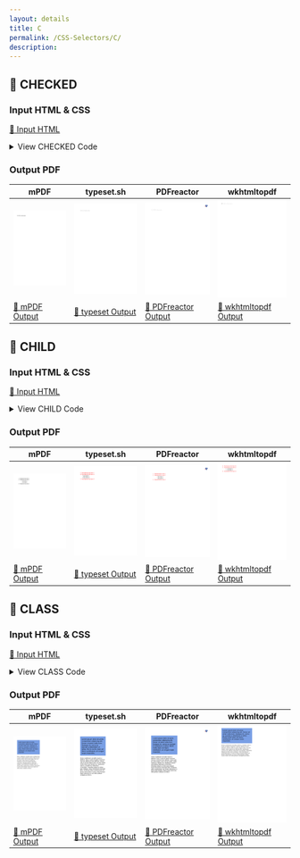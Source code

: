 ```yaml
---
layout: details
title: C
permalink: /CSS-Selectors/C/
description: 
---
```




## 🔬 CHECKED

### Input HTML & CSS

[📄 Input HTML](https://raw.githubusercontent.com/azettl/compare.html2pdf.tools/master//html/CSS%20Selectors/C/checked.html)

<details>
    <summary>
        View CHECKED Code
    </summary>
    <pre><code class="hljs xml"><span class="hljs-meta">&lt;!DOCTYPE <span class="hljs-meta-keyword">html</span>&gt;</span>
<span class="hljs-comment">&lt;!-- Sample from https://css-tricks.com/almanac/selectors/c/checked/ --&gt;</span>
<span class="hljs-tag">&lt;<span class="hljs-name">html</span> <span class="hljs-attr">lang</span>=<span class="hljs-string">"en"</span>&gt;</span>
    <span class="hljs-tag">&lt;<span class="hljs-name">head</span>&gt;</span>
        <span class="hljs-tag">&lt;<span class="hljs-name">style</span>&gt;</span><span class="css">
        <span class="hljs-selector-tag">input</span><span class="hljs-selector-attr">[type=checkbox]</span> + <span class="hljs-selector-tag">label</span> {
  <span class="hljs-attribute">color</span>: <span class="hljs-number">#ccc</span>;
  <span class="hljs-attribute">font-style</span>: italic;
} 
<span class="hljs-selector-tag">input</span><span class="hljs-selector-attr">[type=checkbox]</span><span class="hljs-selector-pseudo">:checked</span> + <span class="hljs-selector-tag">label</span> {
  <span class="hljs-attribute">color</span>: <span class="hljs-number">#f00</span>;
  <span class="hljs-attribute">font-style</span>: normal;
} 
        </span><span class="hljs-tag">&lt;/<span class="hljs-name">style</span>&gt;</span>
    <span class="hljs-tag">&lt;/<span class="hljs-name">head</span>&gt;</span>
    <span class="hljs-tag">&lt;<span class="hljs-name">body</span>&gt;</span>
        <span class="hljs-tag">&lt;<span class="hljs-name">input</span> <span class="hljs-attr">type</span>=<span class="hljs-string">"checkbox"</span> <span class="hljs-attr">id</span>=<span class="hljs-string">"ossm"</span> <span class="hljs-attr">name</span>=<span class="hljs-string">"ossm"</span>&gt;</span> 
        <span class="hljs-tag">&lt;<span class="hljs-name">label</span> <span class="hljs-attr">for</span>=<span class="hljs-string">"ossm"</span>&gt;</span>CSS is Awesome<span class="hljs-tag">&lt;/<span class="hljs-name">label</span>&gt;</span>
    <span class="hljs-tag">&lt;/<span class="hljs-name">body</span>&gt;</span>
<span class="hljs-tag">&lt;/<span class="hljs-name">html</span>&gt;</span></code><button class='button-code-copy'>📋 Copy Code</button></pre>
</details>

### Output PDF

| mPDF | typeset.sh | PDFreactor | wkhtmltopdf
|---------|---------|---------|---------|
| ![mPDF Preview](mpdf__html_CSS_Selectors_C_checked.html.png) | ![typeset Preview](typeset__html_CSS_Selectors_C_checked.html.png) | ![PDFreactor Preview](pdfreactor__html_CSS_Selectors_C_checked.html.png) | ![wkhtmltopdf Preview](wkhtmltopdf__html_CSS_Selectors_C_checked.html.png) |
| [📕 mPDF Output](mpdf__html_CSS_Selectors_C_checked.html.pdf) | [📕 typeset Output](typeset__html_CSS_Selectors_C_checked.html.pdf) | [📕 PDFreactor Output](pdfreactor__html_CSS_Selectors_C_checked.html.pdf) | [📕 wkhtmltopdf Output](wkhtmltopdf__html_CSS_Selectors_C_checked.html.pdf) |

## 🔬 CHILD

### Input HTML & CSS

[📄 Input HTML](https://raw.githubusercontent.com/azettl/compare.html2pdf.tools/master//html/CSS%20Selectors/C/child.html)

<details>
    <summary>
        View CHILD Code
    </summary>
    <pre><code class="hljs xml"><span class="hljs-meta">&lt;!DOCTYPE <span class="hljs-meta-keyword">html</span>&gt;</span>
<span class="hljs-comment">&lt;!-- Sample from https://css-tricks.com/almanac/selectors/c/child/ --&gt;</span>
<span class="hljs-tag">&lt;<span class="hljs-name">html</span> <span class="hljs-attr">lang</span>=<span class="hljs-string">"en"</span>&gt;</span>
    <span class="hljs-tag">&lt;<span class="hljs-name">head</span>&gt;</span>
        <span class="hljs-tag">&lt;<span class="hljs-name">style</span>&gt;</span><span class="css">
        <span class="hljs-selector-tag">ol</span> &gt; <span class="hljs-selector-tag">li</span> {
  <span class="hljs-attribute">color</span>: red;
}
        </span><span class="hljs-tag">&lt;/<span class="hljs-name">style</span>&gt;</span>
    <span class="hljs-tag">&lt;/<span class="hljs-name">head</span>&gt;</span>
    <span class="hljs-tag">&lt;<span class="hljs-name">body</span>&gt;</span>
        <span class="hljs-tag">&lt;<span class="hljs-name">ol</span>&gt;</span>
            <span class="hljs-tag">&lt;<span class="hljs-name">li</span>&gt;</span>Numbered list item 1<span class="hljs-tag">&lt;/<span class="hljs-name">li</span>&gt;</span>
            <span class="hljs-tag">&lt;<span class="hljs-name">li</span>&gt;</span>Numbered list item 2<span class="hljs-tag">&lt;/<span class="hljs-name">li</span>&gt;</span>
            <span class="hljs-tag">&lt;<span class="hljs-name">ul</span>&gt;</span>
              <span class="hljs-tag">&lt;<span class="hljs-name">li</span>&gt;</span>List item 1<span class="hljs-tag">&lt;/<span class="hljs-name">li</span>&gt;</span>
              <span class="hljs-tag">&lt;<span class="hljs-name">li</span>&gt;</span>List item 2<span class="hljs-tag">&lt;/<span class="hljs-name">li</span>&gt;</span>
            <span class="hljs-tag">&lt;/<span class="hljs-name">ul</span>&gt;</span>
            <span class="hljs-tag">&lt;<span class="hljs-name">li</span>&gt;</span>Numbered list item 3<span class="hljs-tag">&lt;/<span class="hljs-name">li</span>&gt;</span>
          <span class="hljs-tag">&lt;/<span class="hljs-name">ol</span>&gt;</span>
    <span class="hljs-tag">&lt;/<span class="hljs-name">body</span>&gt;</span>
<span class="hljs-tag">&lt;/<span class="hljs-name">html</span>&gt;</span></code><button class='button-code-copy'>📋 Copy Code</button></pre>
</details>

### Output PDF

| mPDF | typeset.sh | PDFreactor | wkhtmltopdf
|---------|---------|---------|---------|
| ![mPDF Preview](mpdf__html_CSS_Selectors_C_child.html.png) | ![typeset Preview](typeset__html_CSS_Selectors_C_child.html.png) | ![PDFreactor Preview](pdfreactor__html_CSS_Selectors_C_child.html.png) | ![wkhtmltopdf Preview](wkhtmltopdf__html_CSS_Selectors_C_child.html.png) |
| [📕 mPDF Output](mpdf__html_CSS_Selectors_C_child.html.pdf) | [📕 typeset Output](typeset__html_CSS_Selectors_C_child.html.pdf) | [📕 PDFreactor Output](pdfreactor__html_CSS_Selectors_C_child.html.pdf) | [📕 wkhtmltopdf Output](wkhtmltopdf__html_CSS_Selectors_C_child.html.pdf) |

## 🔬 CLASS

### Input HTML & CSS

[📄 Input HTML](https://raw.githubusercontent.com/azettl/compare.html2pdf.tools/master//html/CSS%20Selectors/C/class.html)

<details>
    <summary>
        View CLASS Code
    </summary>
    <pre><code class="hljs xml"><span class="hljs-meta">&lt;!DOCTYPE <span class="hljs-meta-keyword">html</span>&gt;</span>
<span class="hljs-comment">&lt;!-- Sample from https://css-tricks.com/almanac/selectors/c/class/ --&gt;</span>
<span class="hljs-tag">&lt;<span class="hljs-name">html</span> <span class="hljs-attr">lang</span>=<span class="hljs-string">"en"</span>&gt;</span>
    <span class="hljs-tag">&lt;<span class="hljs-name">head</span>&gt;</span>
        <span class="hljs-tag">&lt;<span class="hljs-name">style</span>&gt;</span><span class="css">
        <span class="hljs-comment">/*CSS for elements with the .intro class */</span>
<span class="hljs-selector-class">.intro</span> {
  <span class="hljs-attribute">font-family</span>: sans-serif;
}

<span class="hljs-comment">/*CSS for elements with the .blue class */</span>
<span class="hljs-selector-class">.blue</span> {
  <span class="hljs-attribute">background-color</span>: <span class="hljs-number">#799FE5</span>;
}

<span class="hljs-comment">/*CSS for elements with both the intro and blue classes */</span>
<span class="hljs-selector-class">.intro</span><span class="hljs-selector-class">.blue</span> {
  <span class="hljs-attribute">padding</span>: <span class="hljs-number">1em</span>;
  <span class="hljs-attribute">font-size</span>: <span class="hljs-number">1.3em</span>;
}

<span class="hljs-comment">/* this is just to keep the demo area small */</span>
<span class="hljs-selector-tag">section</span> {
<span class="hljs-attribute">width</span>: <span class="hljs-number">50%</span>;
}
        </span><span class="hljs-tag">&lt;/<span class="hljs-name">style</span>&gt;</span>
    <span class="hljs-tag">&lt;/<span class="hljs-name">head</span>&gt;</span>
    <span class="hljs-tag">&lt;<span class="hljs-name">body</span>&gt;</span>
        <span class="hljs-tag">&lt;<span class="hljs-name">section</span>&gt;</span>
            <span class="hljs-tag">&lt;<span class="hljs-name">p</span> <span class="hljs-attr">class</span>=<span class="hljs-string">"intro blue"</span>&gt;</span>
              Lorem ipsum dolor sit amet, consectetur adipiscing elit. Donec sit amet nulla nunc. Quisque mi, varius ac suscipit a, bibendum ut tellus. Morbi mollis diam vel libero vestibulum, at congue turpis imperdiet.
            <span class="hljs-tag">&lt;/<span class="hljs-name">p</span>&gt;</span>
            
            <span class="hljs-tag">&lt;<span class="hljs-name">p</span> <span class="hljs-attr">class</span>=<span class="hljs-string">"intro"</span>&gt;</span>
              Donec vestibulum convallis mauris a eleifend. Duis a turpis et sapien maximus rhoncus. Morbi at nunc ultricies, rutrum velit et, porta magna. Nunc non leo mattis, mollis mauris eu, facilisis est. Vestibulum viverra urna efficitur bibendum consectetur. Phasellus aliquet ac tellus quis tristique. Fusce fermentum venenatis dolor, id ultrices tellus condimentum vel. Donec elementum in purus vitae tristique. Etiam luctus lorem non nibh pretium volutpat a at libero.
            <span class="hljs-tag">&lt;/<span class="hljs-name">p</span>&gt;</span>
            <span class="hljs-tag">&lt;/<span class="hljs-name">div</span>&gt;</span>
            <span class="hljs-tag">&lt;/<span class="hljs-name">section</span>&gt;</span>
            
            
    <span class="hljs-tag">&lt;/<span class="hljs-name">body</span>&gt;</span>
<span class="hljs-tag">&lt;/<span class="hljs-name">html</span>&gt;</span></code><button class='button-code-copy'>📋 Copy Code</button></pre>
</details>

### Output PDF

| mPDF | typeset.sh | PDFreactor | wkhtmltopdf
|---------|---------|---------|---------|
| ![mPDF Preview](mpdf__html_CSS_Selectors_C_class.html.png) | ![typeset Preview](typeset__html_CSS_Selectors_C_class.html.png) | ![PDFreactor Preview](pdfreactor__html_CSS_Selectors_C_class.html.png) | ![wkhtmltopdf Preview](wkhtmltopdf__html_CSS_Selectors_C_class.html.png) |
| [📕 mPDF Output](mpdf__html_CSS_Selectors_C_class.html.pdf) | [📕 typeset Output](typeset__html_CSS_Selectors_C_class.html.pdf) | [📕 PDFreactor Output](pdfreactor__html_CSS_Selectors_C_class.html.pdf) | [📕 wkhtmltopdf Output](wkhtmltopdf__html_CSS_Selectors_C_class.html.pdf) |



